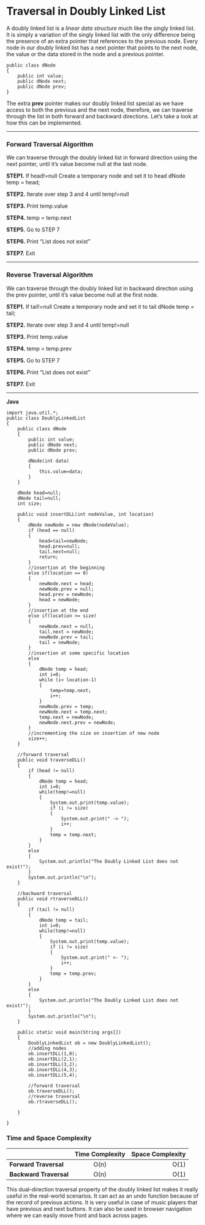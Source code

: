 # Traversal in Doubly Linked List

A doubly linked list is a *linear data structure* much like the singly linked list. It is simply a variation of the singly linked list with the only difference being the presence of an extra pointer that references to the previous node. 
Every node in our doubly linked list has a next pointer that points to the next node, the value or the data stored in the node and a previous pointer.

```
public class dNode
{
	public int value;
	public dNode next;
	public dNode prev;
}
```



The extra **prev** pointer makes our doubly linked list special as we have access to both the previous and the next node, therefore, we can traverse through the list in both forward and backward directions. Let’s take a look at how this can be implemented.

---

###  Forward Traversal Algorithm
We can traverse through the doubly linked list in forward direction using the next pointer, until it’s value become null at the last node.

**STEP1.** If head!=null
Create a temporary node and set it to head
dNode temp = head;

**STEP2.** Iterate over step 3 and 4 until temp!=null

**STEP3.** Print temp.value

**STEP4.** temp = temp.next

**STEP5.** Go to STEP 7

**STEP6.** Print “List does not exist”

**STEP7.** Exit

---

### Reverse Traversal Algorithm

We can traverse through the doubly linked list in backward direction using the prev pointer, until it’s value become null at the first node.

**STEP1.** If tail!=null
Create a temporary node and set it to tail
dNode temp = tail;

**STEP2.** Iterate over step 3 and 4 until temp!=null

**STEP3.** Print temp.value

**STEP4.** temp = temp.prev

**STEP5.** Go to STEP 7

**STEP6.** Print “List does not exist”

**STEP7.** Exit

---

**Java** 
```
import java.util.*;
public class DoublyLinkedList
{
    public class dNode
    {
        public int value;
        public dNode next;
        public dNode prev;
        
        dNode(int data)
        {
            this.value=data;
        }
    }
    
    dNode head=null;
    dNode tail=null;
    int size;
    
    public void insertDLL(int nodeValue, int location) 
    {
        dNode newNode = new dNode(nodeValue);
        if (head == null) 
        {
            head=tail=newNode;
            head.prev=null;
            tail.next=null;
            return;
        }  
        //insertion at the beginning
        else if(location == 0) 
        {
            newNode.next = head;
            newNode.prev = null;
            head.prev = newNode;
            head = newNode;
        } 
        //insertion at the end
        else if(location >= size) 
        {
            newNode.next = null;
            tail.next = newNode;
            newNode.prev = tail;
            tail = newNode;
        } 
        //insertion at some specific location
        else 
        {
            dNode temp = head;
            int i=0;
            while (i< location-1) 
            {
                temp=temp.next;
                i++;
            }
            newNode.prev = temp;
            newNode.next = temp.next;
            temp.next = newNode;
            newNode.next.prev = newNode;
        }
        //incrementing the size on insertion of new node
        size++;
    }
    
    //forward traversal
    public void traverseDLL() 
    {
        if (head != null) 
        {
            dNode temp = head;
            int i=0;
            while(temp!=null)
            {
                System.out.print(temp.value);
                if (i != size) 
                {
                    System.out.print(" -> ");
                    i++;
                }
                temp = temp.next;
            }
        } 
        else 
        {
            System.out.println("The Doubly Linked List does not exist!");
        }
        System.out.println("\n");
    }

    //backward traversal
    public void rtraverseDLL() 
    {
        if (tail != null) 
        {
            dNode temp = tail;
            int i=0;
            while(temp!=null)
            {
                System.out.print(temp.value);
                if (i != size) 
                {
                    System.out.print(" <- ");
                    i++;
                }
                temp = temp.prev;
            }
        } 
        else 
        {
            System.out.println("The Doubly Linked List does not exist!");
        }
        System.out.println("\n");
    }
    
    public static void main(String args[])
    {
        DoublyLinkedList ob = new DoublyLinkedList();
        //adding nodes
        ob.insertDLL(1,0);
        ob.insertDLL(2,1);
        ob.insertDLL(3,2);
        ob.insertDLL(4,3);
        ob.insertDLL(5,4);
        
        //forward traversal
        ob.traverseDLL();
        //reverse traversal
        ob.rtraverseDLL();
        
    }

}
```


### Time and Space Complexity


|      | Time Complexity | Space Complexity     |
| :---        |    :----:   |          ---: |
| **Forward Traversal**      | O(n)  |O(1)   |
| **Backward Traversal**   | O(n)    | O(1)  |



This dual-direction traversal property of the doubly linked list makes it really useful in the real-world scenarios. It can act as an undo function because of the record of previous actions. It is very useful in case of music players that have previous and next buttons. It can also be used in browser navigation where we can easily move front and back across pages.
